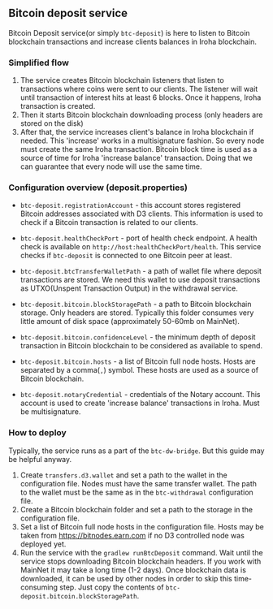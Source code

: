 
## Bitcoin deposit service
Bitcoin Deposit service(or simply `btc-deposit`) is here to listen to Bitcoin blockchain transactions and increase clients balances in Iroha blockchain. 

### Simplified flow
1) The service creates Bitcoin blockchain listeners that listen to transactions where coins were sent to our clients. The listener will wait until transaction of interest hits at least 6 blocks. Once it happens, Iroha transaction is created. 
2) Then it starts Bitcoin blockchain downloading process (only headers are stored on the disk)
3) After that, the service increases client's balance in Iroha blockchain if needed. This 'increase' works in a multisignature fashion. So every node must create the same Iroha transaction. Bitcoin block time is used as a source of time for Iroha 'increase balance' transaction. Doing that we can guarantee that every node will use the same time.

### Configuration overview (deposit.properties)
* `btc-deposit.registrationAccount` - this account stores registered Bitcoin addresses associated with D3 clients. This information is used to check if a Bitcoin transaction is related to our clients.

* `btc-deposit.healthCheckPort` - port of health check endpoint. A health check is available on `http://host:healthCheckPort/health`. This service checks if `btc-deposit` is connected to one Bitcoin peer at least.

* `btc-deposit.btcTransferWalletPath` - a path of wallet file where deposit transactions are stored. We need this wallet to use deposit transactions as UTXO(Unspent Transaction Output) in the withdrawal service.

* `btc-deposit.bitcoin.blockStoragePath` - a path to Bitcoin blockchain storage.  Only headers are stored. Typically this folder consumes very little amount of disk space (approximately 50-60mb on MainNet).

* `btc-deposit.bitcoin.confidenceLevel` - the minimum depth of deposit transaction in Bitcoin blockchain to be considered as available to spend.

* `btc-deposit.bitcoin.hosts` - a list of Bitcoin full node hosts. Hosts are separated by a comma(`,`) symbol. These hosts are used as a source of Bitcoin blockchain. 

* `btc-deposit.notaryCredential` - credentials of the Notary account. This account is used to create 'increase balance'  transactions in Iroha. Must be multisignature.

### How to deploy

Typically, the service runs as a part of the `btc-dw-bridge`. But this guide may be helpful anyway.
1) Create `transfers.d3.wallet` and set a path to the wallet in the configuration file. Nodes must have the same transfer wallet. The path to the wallet must be the same as in the `btc-withdrawal` configuration file.
2) Create a Bitcoin blockchain folder and set a path to the storage in the configuration file.
3) Set a list of Bitcoin full node hosts in the configuration file. Hosts may be taken from https://bitnodes.earn.com if no D3 controlled node was deployed yet.
4)  Run the service with the `gradlew runBtcDeposit` command. Wait until the service stops downloading  Bitcoin blockchain headers. If you work with MainNet it may take a long time (1-2 days). Once blockchain data is downloaded, it can be used by other nodes in order to skip this time-consuming step. Just copy the contents of `btc-deposit.bitcoin.blockStoragePath`.
